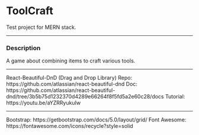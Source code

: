 # ToolCraft
Test project for MERN stack.
<hr>
<h3>Description</h3>
A game about combining items to craft various tools.
<hr>
React-Beautiful-DnD (Drag and Drop Library)
Repo: https://github.com/atlassian/react-beautiful-dnd
Doc: https://github.com/atlassian/react-beautiful-dnd/tree/3b5b75d1232370d4289e66264f8f5fd5a2e60c28/docs
Tutorial: https://youtu.be/aYZRRyukuIw
<hr>
Bootstrap: https://getbootstrap.com/docs/5.0/layout/grid/
Font Awesome: https://fontawesome.com/icons/recycle?style=solid